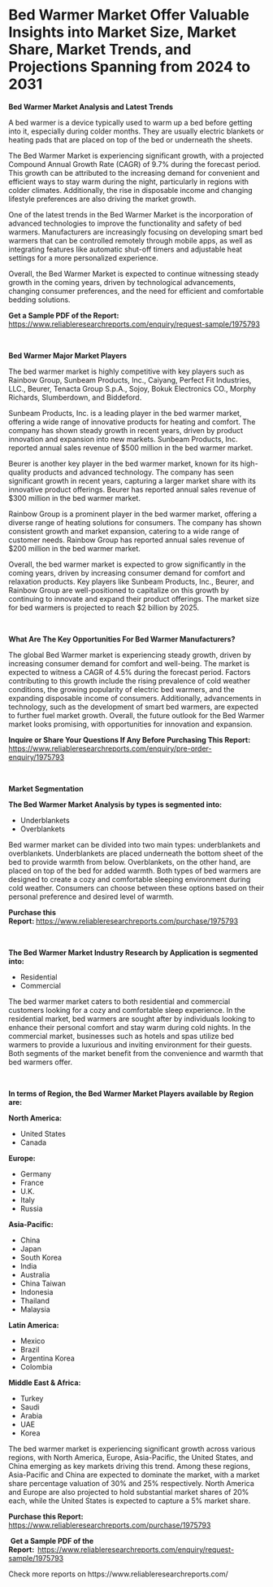 <p><h1>Bed Warmer Market Offer Valuable Insights into Market Size, Market Share, Market Trends, and Projections Spanning from 2024 to 2031</h1></p><p><strong>Bed Warmer Market Analysis and Latest Trends</strong></p>
<p><p>A bed warmer is a device typically used to warm up a bed before getting into it, especially during colder months. They are usually electric blankets or heating pads that are placed on top of the bed or underneath the sheets.</p><p>The Bed Warmer Market is experiencing significant growth, with a projected Compound Annual Growth Rate (CAGR) of 9.7% during the forecast period. This growth can be attributed to the increasing demand for convenient and efficient ways to stay warm during the night, particularly in regions with colder climates. Additionally, the rise in disposable income and changing lifestyle preferences are also driving the market growth.</p><p>One of the latest trends in the Bed Warmer Market is the incorporation of advanced technologies to improve the functionality and safety of bed warmers. Manufacturers are increasingly focusing on developing smart bed warmers that can be controlled remotely through mobile apps, as well as integrating features like automatic shut-off timers and adjustable heat settings for a more personalized experience.</p><p>Overall, the Bed Warmer Market is expected to continue witnessing steady growth in the coming years, driven by technological advancements, changing consumer preferences, and the need for efficient and comfortable bedding solutions.</p></p>
<p><strong>Get a Sample PDF of the Report:&nbsp;</strong> <a href="https://www.reliableresearchreports.com/enquiry/request-sample/1975793">https://www.reliableresearchreports.com/enquiry/request-sample/1975793</a></p>
<p>&nbsp;</p>
<p><strong>Bed Warmer Major Market Players</strong></p>
<p><p>The bed warmer market is highly competitive with key players such as Rainbow Group, Sunbeam Products, Inc., Caiyang, Perfect Fit Industries, LLC., Beurer, Tenacta Group S.p.A., Sojoy, Bokuk Electronics CO., Morphy Richards, Slumberdown, and Biddeford.</p><p>Sunbeam Products, Inc. is a leading player in the bed warmer market, offering a wide range of innovative products for heating and comfort. The company has shown steady growth in recent years, driven by product innovation and expansion into new markets. Sunbeam Products, Inc. reported annual sales revenue of $500 million in the bed warmer market.</p><p>Beurer is another key player in the bed warmer market, known for its high-quality products and advanced technology. The company has seen significant growth in recent years, capturing a larger market share with its innovative product offerings. Beurer has reported annual sales revenue of $300 million in the bed warmer market.</p><p>Rainbow Group is a prominent player in the bed warmer market, offering a diverse range of heating solutions for consumers. The company has shown consistent growth and market expansion, catering to a wide range of customer needs. Rainbow Group has reported annual sales revenue of $200 million in the bed warmer market.</p><p>Overall, the bed warmer market is expected to grow significantly in the coming years, driven by increasing consumer demand for comfort and relaxation products. Key players like Sunbeam Products, Inc., Beurer, and Rainbow Group are well-positioned to capitalize on this growth by continuing to innovate and expand their product offerings. The market size for bed warmers is projected to reach $2 billion by 2025.</p></p>
<p>&nbsp;</p>
<p><strong>What Are The Key Opportunities For Bed Warmer Manufacturers?</strong></p>
<p><p>The global Bed Warmer market is experiencing steady growth, driven by increasing consumer demand for comfort and well-being. The market is expected to witness a CAGR of 4.5% during the forecast period. Factors contributing to this growth include the rising prevalence of cold weather conditions, the growing popularity of electric bed warmers, and the expanding disposable income of consumers. Additionally, advancements in technology, such as the development of smart bed warmers, are expected to further fuel market growth. Overall, the future outlook for the Bed Warmer market looks promising, with opportunities for innovation and expansion.</p></p>
<p><strong>Inquire or Share Your Questions If Any Before Purchasing This Report:</strong> <a href="https://www.reliableresearchreports.com/enquiry/pre-order-enquiry/1975793">https://www.reliableresearchreports.com/enquiry/pre-order-enquiry/1975793</a></p>
<p>&nbsp;</p>
<p><strong>Market Segmentation</strong></p>
<p><strong>The Bed Warmer Market Analysis by types is segmented into:</strong></p>
<p><ul><li>Underblankets</li><li>Overblankets</li></ul></p>
<p><p>Bed warmer market can be divided into two main types: underblankets and overblankets. Underblankets are placed underneath the bottom sheet of the bed to provide warmth from below. Overblankets, on the other hand, are placed on top of the bed for added warmth. Both types of bed warmers are designed to create a cozy and comfortable sleeping environment during cold weather. Consumers can choose between these options based on their personal preference and desired level of warmth.</p></p>
<p><strong>Purchase this Report:&nbsp;</strong><a href="https://www.reliableresearchreports.com/purchase/1975793">https://www.reliableresearchreports.com/purchase/1975793</a></p>
<p>&nbsp;</p>
<p><strong>The Bed Warmer Market Industry Research by Application is segmented into:</strong></p>
<p><ul><li>Residential</li><li>Commercial</li></ul></p>
<p><p>The bed warmer market caters to both residential and commercial customers looking for a cozy and comfortable sleep experience. In the residential market, bed warmers are sought after by individuals looking to enhance their personal comfort and stay warm during cold nights. In the commercial market, businesses such as hotels and spas utilize bed warmers to provide a luxurious and inviting environment for their guests. Both segments of the market benefit from the convenience and warmth that bed warmers offer.</p></p>
<p>&nbsp;</p>
<p><strong>In terms of Region, the Bed Warmer Market Players available by Region are:</strong></p>
<p>
    <p> <strong> North America: </strong>
        <ul>
            <li>United States</li>
            <li>Canada</li>
        </ul>
        </p> 
    <p> <strong> Europe: </strong>
        <ul>
            <li>Germany</li>
            <li>France</li>
            <li>U.K.</li>
            <li>Italy</li>
            <li>Russia</li>
        </ul>
        </p> 
    <p> <strong> Asia-Pacific: </strong>
        <ul>
            <li>China</li>
            <li>Japan</li>
            <li>South Korea</li>
            <li>India</li>
            <li>Australia</li>
            <li>China Taiwan</li>
            <li>Indonesia</li>
            <li>Thailand</li>
            <li>Malaysia</li>
        </ul>
        </p> 
    <p> <strong> Latin America: </strong>
        <ul>
            <li>Mexico</li>
            <li>Brazil</li>
            <li>Argentina Korea</li>
            <li>Colombia</li>
        </ul>
        </p> 
    <p> <strong> Middle East & Africa: </strong>
        <ul>
            <li>Turkey</li>
            <li>Saudi</li>
            <li>Arabia</li>
            <li>UAE</li>
            <li>Korea</li>
        </ul>
    </p>
    </p>
<p><p>The bed warmer market is experiencing significant growth across various regions, with North America, Europe, Asia-Pacific, the United States, and China emerging as key markets driving this trend. Among these regions, Asia-Pacific and China are expected to dominate the market, with a market share percentage valuation of 30% and 25% respectively. North America and Europe are also projected to hold substantial market shares of 20% each, while the United States is expected to capture a 5% market share.</p></p>
<p><strong>Purchase this Report: </strong><a href="https://www.reliableresearchreports.com/purchase/1975793">https://www.reliableresearchreports.com/purchase/1975793</a></p>
<p>&nbsp;<strong>Get a Sample PDF of the Report:&nbsp;&nbsp;</strong><a href="https://www.reliableresearchreports.com/enquiry/request-sample/1975793">https://www.reliableresearchreports.com/enquiry/request-sample/1975793</a></p>
<p><strong></strong></p>
<p>Check more reports on https://www.reliableresearchreports.com/</p>